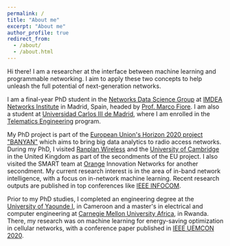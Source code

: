 ```yaml
---
permalink: /
title: "About me"
excerpt: "About me"
author_profile: true
redirect_from: 
  - /about/
  - /about.html
---
```


Hi there! I am a researcher at the interface between machine learning and programmable networking.
I aim to apply these two concepts to help unleash the full potential of next-generation networks. 

I am a final-year PhD student in the [Networks Data Science Group](https://networks.imdea.org/team/research-groups/networks-data-science-group/) at [IMDEA Networks Institute](https://networks.imdea.org/) in Madrid, Spain, headed by [Prof. Marco Fiore](https://networks.imdea.org/team/imdea-networks-team/people/marco-fiore/).
I am also a student at [Universidad Carlos III de Madrid](https://www.uc3m.es/Home), where I am enrolled in the [Telematics Engineering](https://www.uc3m.es/phdprogram/telematic-engineering) program. 

My PhD project is part of the [European Union's Horizon 2020 project "BANYAN"](https://cordis.europa.eu/project/id/860239) which aims to bring big data analytics to radio access networks. During my PhD, I visited [Ranplan Wireless](https://www.ranplanwireless.com/gb/) and the [University of Cambridge](https://www.cst.cam.ac.uk/) in the United Kingdom as 
part of the secondments of the EU project. I also visited the SMART team at [Orange](https://www.orange.com/en) Innovation Networks for another secondment.
My current research interest is in the area of in-band network intelligence, with a focus on in-network machine learning. 
Recent research outputs are published in top conferences like [IEEE INFOCOM](https://infocom2024.ieee-infocom.org/).

Prior to my PhD studies, I completed an engineering degree at the [University of Yaounde I](https://uy1.uninet.cm/), in Cameroon and a master's 
in electrical and computer engineering at [Carnegie Mellon University Africa](https://www.africa.engineering.cmu.edu/index.html), in Rwanda. There, my research was on machine learning for energy-saving optimization in cellular networks, with a conference paper published in [IEEE UEMCON 2020](https://ieee-uemcon.org/ieee-uemcon-2020/). 

<!-- [See site visit statistics](/visitors.html) -->